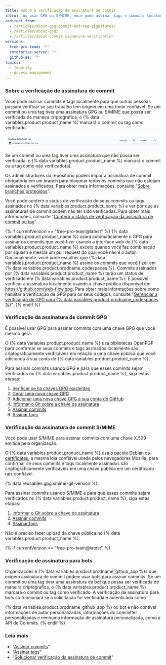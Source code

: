 ```yaml
---
title: Sobre a verificação de assinatura de commit
intro: 'Ao usar GPG ou S/MIME, você pode assinar tags e commits localmente. Esses commits ou tags são marcados como verificados no {% data variables.product.product_name %} para que outras pessoas tenham a segurança de que as alterações vêm de uma fonte confiável.'
redirect_from:
  - /articles/about-gpg-commit-and-tag-signatures/
  - /articles/about-gpg/
  - /articles/about-commit-signature-verification
versions:
  free-pro-team: '*'
  enterprise-server: '*'
  github-ae: '*'
topics:
  - Identity
  - Access management
---
```


### Sobre a verificação de assinatura de commit

Você pode assinar commits e tags localmente para que outras pessoas possam verificar se seu trabalho tem origem em uma fonte confiável. Se um commit ou uma tag tiver uma assinatura GPG ou S/MIME que possa ser verificada de maneira criptográfica, o {% data variables.product.product_name %} marcará o commit ou tag como verificado.

![Commit verificado](/assets/images/help/commits/verified-commit.png)

Se um commit ou uma tag tiver uma assinatura que não possa ser verificada, o {% data variables.product.product_name %} marcará o commit ou a tag como não verificado(a).

Os administradores do repositório podem impor a assinatura de commit obrigatória em um branch para bloquear todos os commits que não estejam assinados e verificados. Para obter mais informações, consulte "[Sobre branches protegidos](/github/administering-a-repository/about-protected-branches#require-signed-commits)".

Você pode conferir o status de verificação de seus commits ou tags assinados no {% data variables.product.product_name %} e ver por que as assinaturas de commit podem não ter sido verificadas. Para obter mais informações, consulte "[Conferir o status de verificação da assinatura de commit ou tag](/articles/checking-your-commit-and-tag-signature-verification-status)".

{% if currentVersion == "free-pro-team@latest" %}
{% data variables.product.product_name %} usará automaticamente o GPG para assinar os commits que você fizer usando a interface web do {% data variables.product.product_name %} exceto quando você faz combinação por squash e mescla um pull request do qual você não é o autor. Opcionalmente, você pode escolher que {% data variables.product.product_name %} assine os commits que você fizer em {% data variables.product.prodname_codespaces %}. Commits assinados por {% data variables.product.product_name %} terão um status de verificado em {% data variables.product.product_name %}. É possível verificar a assinatura localmente usando a chave pública disponível em https://github.com/web-flow.gpg. Para obter mais informações sobre como habilitar a verificação de GPG para os seus códigos, consulte "[Gerenciar a verificação de GPG para {% data variables.product.prodname_codespaces %}](/github/developing-online-with-codespaces/managing-gpg-verification-for-codespaces)".
{% endif %}

### Verificação da assinatura de commit GPG

É possível usar GPG para assinar commits com uma chave GPG que você mesmo gera.

O {% data variables.product.product_name %} usa bibliotecas OpenPGP para confirmar se seus commits e tags assinados localmente são criptograficamente verificáveis em relação a uma chave pública que você adicionou à sua conta do {% data variables.product.product_name %}.

Para assinar commits usando GPG e para que esses commits sejam verificados no {% data variables.product.product_name %}, siga estas etapas:

1. [Verificar se há chaves GPG existentes](/articles/checking-for-existing-gpg-keys)
2. [Gerar uma nova chave GPG](/articles/generating-a-new-gpg-key)
3. [Adicionar uma nova chave GPG à sua conta do GitHub](/articles/adding-a-new-gpg-key-to-your-github-account)
4. [Informar o Git sobre a chave de assinatura](/articles/telling-git-about-your-signing-key)
5. [Assinar commits](/articles/signing-commits)
6. [Assinar tags](/articles/signing-tags)

### Verificação da assinatura de commit S/MIME

Você pode usar S/MIME para assinar commits com uma chave X.509 emitida pela organização.

O {% data variables.product.product_name %} usa [o pacote Debian ca-certificates](https://packages.debian.org/hu/jessie/ca-certificates), a mesma loja confiável usada pelos navegadores Mozilla, para confirmar se seus commits e tags localmente assinados são criptograficamente verificáveis em uma chave pública em um certificado raiz confiável.

{% data reusables.gpg.smime-git-version %}

Para assinar commits usando S/MIME e para que esses commits sejam verificados no {% data variables.product.product_name %}, siga estas etapas:

1. [Informar o Git sobre a chave de assinatura](/articles/telling-git-about-your-signing-key)
2. [Assinar commits](/articles/signing-commits)
3. [Assinar tags](/articles/signing-tags)

Não é preciso fazer upload da chave pública no {% data variables.product.product_name %}.

{% if currentVersion == "free-pro-team@latest" %}
### Verificação de assinatura para bots

Organizações e {% data variables.product.prodname_github_app %}s que exigem assinatura de commit podem usar bots para assinar commits. Se um commit ou uma tag tiver uma assinatura de bot que possa ser verificada de maneira criptográfica, o {% data variables.product.product_name %} marcará o commit ou tag como verificado.
A verificação de assinatura para bots só funcionará se a solicitação for verificada e autenticada como

{% data variables.product.prodname_github_app %} ou bot e não contiver informações de autor personalizadas, informações do committer personalizadas e nenhuma informação de assinatura personalizada, como a API de Commits.
{% endif %}

### Leia mais

- "[Assinar commits](/articles/signing-commits)"
- "[Assinar tags](/articles/signing-tags)"
- "[Solucionar verificação da assinatura de commit](/articles/troubleshooting-commit-signature-verification)"
